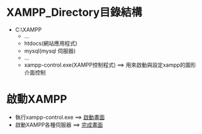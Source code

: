 # XAMPP_Directory目錄結構
- C:\XAMPP
  - ...
  - htdocs(網站應用程式)
  - mysql(mysql 伺服器)
  - ...
  - xampp-control.exe(XAMPP控制程式) ==> 用來啟動與設定xampp的圖形介面控制

# 啟動XAMPP
- 執行xampp-control.exe ==> [啟動畫面](xampp-control_1.png)
- 啟動XAMPP各種伺服器 ==> [完成畫面](xampp-control_2.png)

